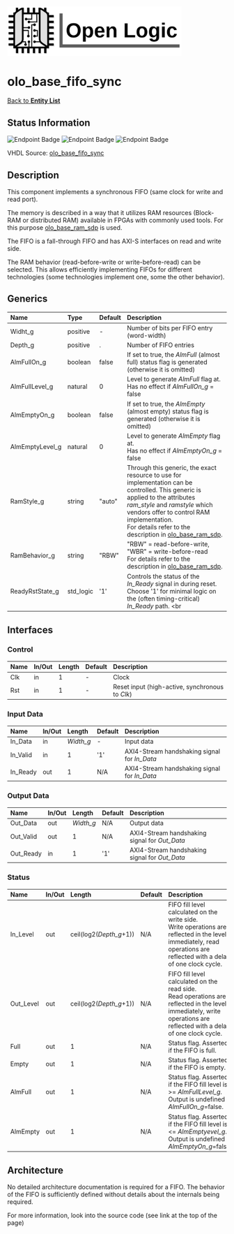 <img src="../Logo.png" alt="Logo" width="400">

# olo_base_fifo_sync

[Back to **Entity List**](../EntityList.md)

## Status Information

![Endpoint Badge](https://img.shields.io/endpoint?url=https://storage.googleapis.com/open-logic-badges/coverage/olo_base_fifo_sync.json?cacheSeconds=0) ![Endpoint Badge](https://img.shields.io/endpoint?url=https://storage.googleapis.com/open-logic-badges/branches/olo_base_fifo_sync.json?cacheSeconds=0) ![Endpoint Badge](https://img.shields.io/endpoint?url=https://storage.googleapis.com/open-logic-badges/issues/olo_base_fifo_sync.json?cacheSeconds=0)

VHDL Source: [olo_base_fifo_sync](../../src/base/vhdl/olo_base_fifo_sync.vhd)

## Description

This component implements a synchronous FIFO (same clock for write and read port). 

The memory is described in a way that it utilizes RAM resources (Block-RAM or distributed RAM) available in FPGAs with commonly used tools. For this purpose [olo_base_ram_sdp](./olo_base_ram_sdp.md) is used.

The FIFO is a fall-through FIFO and has AXI-S interfaces on read and write side.

The RAM behavior (read-before-write or write-before-read) can be selected. This allows efficiently implementing FIFOs for different technologies (some technologies implement one, some the other behavior).

## Generics

| Name            | Type      | Default | Description                                                  |
| :-------------- | :-------- | ------- | :----------------------------------------------------------- |
| Widht_g         | positive  | -       | Number of bits per FIFO entry (word-width)                   |
| Depth_g         | positive  | .       | Number of FIFO entries                                       |
| AlmFullOn_g     | boolean   | false   | If set to true, the *AlmFull* (almost full) status flag is generated (otherwise it is omitted) |
| AlmFullLevel_g  | natural   | 0       | Level to generate *AlmFull* flag at. <br>Has no effect if *AlmFullOn_g* = false |
| AlmEmptyOn_g    | boolean   | false   | If set to true, the *AlmEmpty* (almost empty) status flag is generated (otherwise it is omitted) |
| AlmEmptyLevel_g | natural   | 0       | Level to generate *AlmEmpty* flag at. <br>Has no effect if *AlmEmptyOn_g* = false |
| RamStyle_g      | string    | "auto"  | Through this generic, the exact resource to use for implementation can be controlled. This generic is applied to the attributes *ram_style* and *ramstyle* which vendors offer to control RAM implementation.<br>For details refer to the description in [olo_base_ram_sdp](./olo_base_ram_sdp.md). |
| RamBehavior_g   | string    | "RBW"   | "RBW" = read-before-write, "WBR" = write-before-read<br/>For details refer to the description in [olo_base_ram_sdp](./olo_base_ram_sdp.md). |
| ReadyRstState_g | std_logic | '1'     | Controls the status of the *In_Ready* signal in during reset.<br> Choose '1' for minimal logic on the (often timing-critical) *In_Ready* path. <br |

## Interfaces

### Control

| Name | In/Out | Length | Default | Description                                     |
| :--- | :----- | :----- | ------- | :---------------------------------------------- |
| Clk  | in     | 1      | -       | Clock                                           |
| Rst  | in     | 1      | -       | Reset input (high-active, synchronous to *Clk*) |

### Input Data

| Name     | In/Out | Length    | Default | Description                                  |
| :------- | :----- | :-------- | ------- | :------------------------------------------- |
| In_Data  | in     | *Width_g* | -       | Input data                                   |
| In_Valid | in     | 1         | '1'     | AXI4-Stream handshaking signal for *In_Data* |
| In_Ready | out    | 1         | N/A     | AXI4-Stream handshaking signal for *In_Data* |

### Output Data

| Name      | In/Out | Length    | Default | Description                                   |
| :-------- | :----- | :-------- | ------- | :-------------------------------------------- |
| Out_Data  | out    | *Width_g* | N/A     | Output data                                   |
| Out_Valid | out    | 1         | N/A     | AXI4-Stream handshaking signal for *Out_Data* |
| Out_Ready | in     | 1         | '1'     | AXI4-Stream handshaking signal for *Out_Data* |

### Status

| Name      | In/Out | Length                  | Default | Description                                                  |
| :-------- | :----- | :---------------------- | ------- | :----------------------------------------------------------- |
| In_Level  | out    | ceil(log2(*Depth_g*+1)) | N/A     | FIFO fill level calculated on the write side. <br>Write operations are reflected in the level immediately, read operations are reflected with a delay of one clock cycle. |
| Out_Level | out    | ceil(log2(*Depth_g*+1)) | N/A     | FIFO fill level calculated on the read side. <br>Read operations are reflected in the level immediately, write operations are reflected with a delay of one clock cycle. |
| Full      | out    | 1                       | N/A     | Status flag. Asserted if the FIFO is full.                   |
| Empty     | out    | 1                       | N/A     | Status flag. Asserted if the FIFO is empty.                  |
| AlmFull   | out    | 1                       | N/A     | Status flag. Asserted if the FIFO fill level is >= *AlmFullLevel_g*.<br>Output is undefined if *AlmFullOn_g*=false. |
| AlmEmpty  | out    | 1                       | N/A     | Status flag. Asserted if the FIFO fill level is <= *AlmEmptyevel_g*.<br>Output is undefined if *AlmEmptyOn_g*=false. |

## Architecture

No detailed architecture documentation is required for a FIFO. The behavior of the FIFO is sufficiently defined without details about the internals being required.

For more information, look into the source code (see link at the top of the page)



